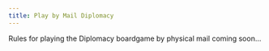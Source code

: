 ```yaml
---
title: Play by Mail Diplomacy
---
```


Rules for playing the Diplomacy boardgame by physical mail coming soon...
